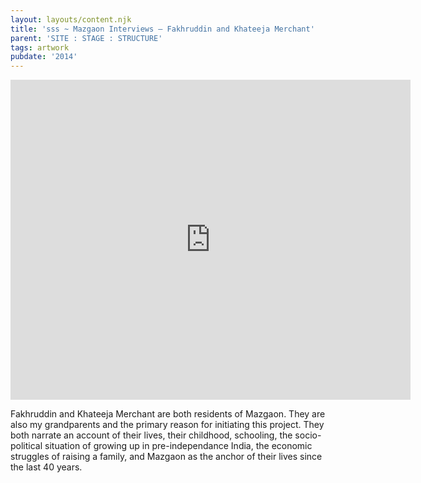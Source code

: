 ```yaml
---
layout: layouts/content.njk
title: 'sss ~ Mazgaon Interviews – Fakhruddin and Khateeja Merchant'
parent: 'SITE : STAGE : STRUCTURE'
tags: artwork
pubdate: '2014'
---
```

<iframe src="https://player.vimeo.com/video/293507323" width="640"
height="512" frameborder="0" webkitallowfullscreen mozallowfullscreen
allowfullscreen></iframe>

Fakhruddin and Khateeja Merchant are both residents of Mazgaon. They are also my grandparents and the primary reason for initiating this project. They both narrate an account of their lives, their childhood, schooling, the socio-political situation of growing up in pre-independance India, the economic struggles of raising a family, and Mazgaon as the anchor of their lives since the last 40 years.
